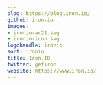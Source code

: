 ```yaml
---
blog: https://blog.iron.io/
github: iron-io
images:
- ironio-ar21.svg
- ironio-icon.svg
logohandle: ironio
sort: ironio
title: Iron.IO
twitter: getiron
website: https://www.iron.io/
---
```

